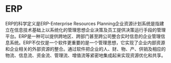 # ERP
ERP的科学定义是ERP-Enterprise Resources Planning企业资源计划系统是指建立在信息技术基础上以系统化的管理思想企业决策及员工提供决策运行手段的管理平台。ERP是一种可以提供跨地区、跨部门甚至跨公司整合实时信息的企业管理信息系统。ERP不仅仅是一个软件更重要的是一个管理思想，它实现了企业内部资源和企业相关的外部资源的整合。通过软件把企业的人、财、物、产、供销及相应的物流、信息流、资金流、管理流、增值流等紧密地集成起来实现资源优化和共享。
